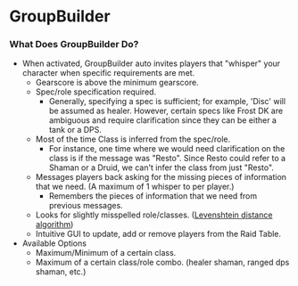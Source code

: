 # GroupBuilder

### What Does GroupBuilder Do?
- When activated, GroupBuilder auto invites players that "whisper" your character when specific requirements are met.
  - Gearscore is above the minimum gearscore.
  - Spec/role specification required.
      - Generally, specifying a spec is sufficient; for example, 'Disc' will be assumed as healer. However, certain specs like Frost DK are ambiguous and require clarification since they can be either a tank or a DPS.
  - Most of the time Class is inferred from the spec/role.
    - For instance, one time where we would need clarification on the class is if the message was "Resto". Since Resto could refer to a Shaman or a Druid, we can't infer the class from just "Resto".
  - Messages players back asking for the missing pieces of information that we need. (A maximum of 1 whisper to per player.)
      - Remembers the pieces of information that we need from previous messages.
  - Looks for slightly misspelled role/classes. ([Levenshtein distance algorithm](https://en.wikipedia.org/wiki/Levenshtein_distance))
  - Intuitive GUI to update, add or remove players from the Raid Table.
- Available Options
  - Maximum/Minimum of a certain class.
  - Maximum of a certain class/role combo. (healer shaman, ranged dps shaman, etc.)
